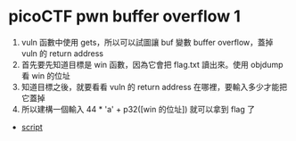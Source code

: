 # picoCTF pwn buffer overflow 1
1. vuln 函數中使用 gets，所以可以試圖讓 buf 變數 buffer overflow，蓋掉 vuln 的 return address
2. 首先要先知道目標是 win 函數，因為它會把 flag.txt 讀出來。使用 objdump 看 win 的位址
3. 知道目標之後，就要看看 vuln 的 return address 在哪裡，要輸入多少才能把它蓋掉
4. 所以建構一個輸入 44 * 'a' + p32([win 的位址]) 就可以拿到 flag 了

* [script](sol.py)
